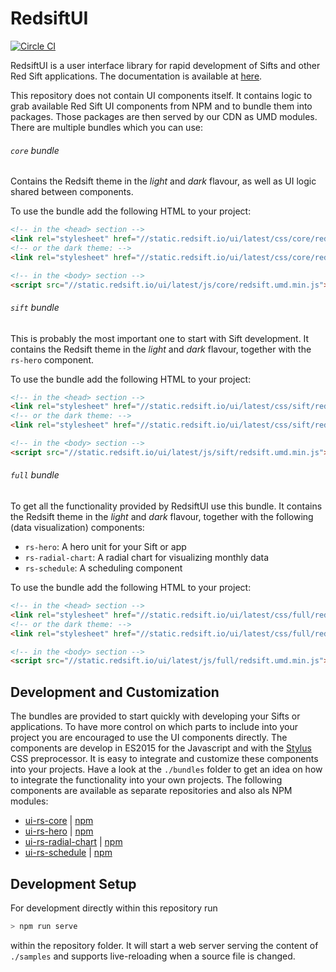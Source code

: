 # RedsiftUI

[![Circle CI](https://circleci.com/gh/Redsift/redsift-ui.svg?style=svg)](https://circleci.com/gh/Redsift/redsift-ui)

RedsiftUI is a user interface library for rapid development of Sifts and other Red Sift applications. The documentation is available at [here](https://docs.redsift.io/docs/client-code-redsift-ui).

This repository does not contain UI components itself. It contains logic to grab available Red Sift UI components from NPM and to bundle them into packages. Those packages are then served by our CDN as UMD modules. There are multiple bundles which you can use:

###### `core` bundle

Contains the Redsift theme in the *light* and *dark* flavour, as well as UI logic shared between components.

To use the bundle add the following HTML to your project:

```html
<!-- in the <head> section -->
<link rel="stylesheet" href="//static.redsift.io/ui/latest/css/core/redsift-light.min.css">
<!-- or the dark theme: -->
<link rel="stylesheet" href="//static.redsift.io/ui/latest/css/core/redsift-dark.min.css">

<!-- in the <body> section -->
<script src="//static.redsift.io/ui/latest/js/core/redsift.umd.min.js"></script>
```

###### `sift` bundle

This is probably the most important one to start with Sift development. It contains the Redsift theme in the *light* and *dark* flavour, together with the `rs-hero` component.

To use the bundle add the following HTML to your project:

```html
<!-- in the <head> section -->
<link rel="stylesheet" href="//static.redsift.io/ui/latest/css/sift/redsift-light.min.css">
<!-- or the dark theme: -->
<link rel="stylesheet" href="//static.redsift.io/ui/latest/css/sift/redsift-dark.min.css">

<!-- in the <body> section -->
<script src="//static.redsift.io/ui/latest/js/sift/redsift.umd.min.js"></script>
```

###### `full` bundle

To get all the functionality provided by RedsiftUI use this bundle. It contains the Redsift theme in the *light* and *dark* flavour, together with the following (data visualization) components:

* `rs-hero`: A hero unit for your Sift or app
* `rs-radial-chart`: A radial chart for visualizing monthly data
* `rs-schedule`: A scheduling component

To use the bundle add the following HTML to your project:

```html
<!-- in the <head> section -->
<link rel="stylesheet" href="//static.redsift.io/ui/latest/css/full/redsift-light.min.css">
<!-- or the dark theme: -->
<link rel="stylesheet" href="//static.redsift.io/ui/latest/css/full/redsift-dark.min.css">

<!-- in the <body> section -->
<script src="//static.redsift.io/ui/latest/js/full/redsift.umd.min.js"></script>
```

## Development and Customization

The bundles are provided to start quickly with developing your Sifts or applications. To have more control on which parts to include into your project you are encouraged to use the UI components directly. The components are develop in ES2015 for the Javascript and with the [Stylus](http://stylus-lang.com/) CSS preprocessor. It is easy to integrate and customize these components into your projects. Have a look at the `./bundles` folder to get an idea on how to integrate the functionality into your own projects. The following components are available as separate repositories and also als NPM modules:

* [ui-rs-core](https://github.com/Redsift/ui-rs-core) | [npm](https://www.npmjs.com/package/@redsift/ui-rs-core)
* [ui-rs-hero](https://github.com/Redsift/ui-rs-hero) | [npm](https://www.npmjs.com/package/@redsift/ui-rs-hero)
* [ui-rs-radial-chart](https://github.com/Redsift/ui-rs-radial-chart) | [npm](https://www.npmjs.com/package/@redsift/ui-rs-radial-chart)
* [ui-rs-schedule](https://github.com/Redsift/ui-rs-schedule) | [npm](https://www.npmjs.com/package/@redsift/ui-rs-schedule)

## Development Setup

For development directly within this repository run

```bash
> npm run serve
```

within the repository folder. It will start a web server serving the content of `./samples` and supports live-reloading when a source file is changed.
